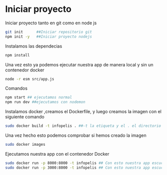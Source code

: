 # Iniciar proyecto
Iniciar proyecto tanto en git como en node js
```bash
git init      ##Iniciar repositorio git
npm init -y   ##Iniciar proyecto nodejs
```
Instalamos las dependecias
```bash
npm install 
```

Una vez esto ya podemos ejecutar nuestra app de manera local y sin un contenedor docker
```bash
node -r esm src/app.js
```

Comandos
```bash
npm start ## ejecutamos normal
npm run dev ##ejecutamos con nodemon
```


Instalamos docker ,creamos el Dockerfile, y luego creamos la imagen con el siguiente comando
```bash
sudo docker build -t infopelis . ##-t la etiqueta y el . el directorio donde se encuentra el Dockerfile
```

Una vez hecho esto podemos comprobar si hemos creado la imagen
```bash
sudo docker images
```

Ejecutamos nuestra app con el contenedor Docker
```bash 
sudo docker run -p 8000:8000 -t infopelis ## Con esto nuestra app escuchar en http://localhost:8000/
sudo docker run -p 3000:8000 -t infopelis ## Con esto nuestra app escuchar en http://localhost:3000/
```
